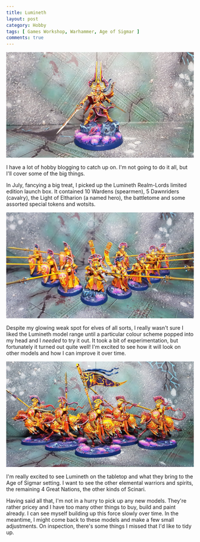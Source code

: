 ```yaml
---
title: Lumineth
layout: post
category: Hobby
tags: [ Games Workshop, Warhammer, Age of Sigmar ]
comments: true
---
```


![](/images/hobby/2020/07/eltharion.jpg)

I have a lot of hobby blogging to catch up on. I'm not going to do it all, but I'll cover some of the big things.

In July, fancying a big treat, I picked up the Lumineth Realm-Lords limited edition launch box. It contained 10 Wardens (spearmen), 5 Dawnriders (cavalry), the Light of Eltharion (a named hero), the battletome and some assorted special tokens and wotsits.

![](/images/hobby/2020/07/wardens.jpg)

Despite my glowing weak spot for elves of all sorts, I really wasn't sure I liked the Lumineth model range until a particular colour scheme popped into my head and I *needed* to try it out. It took a bit of experimentation, but fortunately it turned out quite well! I'm excited to see how it will look on other models and how I can improve it over time.

![](/images/hobby/2020/07/dawnriders.jpg "Hopefully nobody will notice that the banner is held in place by some badly-painted milliput...")

I'm really excited to see Lumineth on the tabletop and what they bring to the Age of Sigmar setting. I want to see the other elemental warriors and spirits, the remaining 4 Great Nations, the other kinds of Scinari.

Having said all that, I'm not in a hurry to pick up any new models. They're rather pricey and I have too many other things to buy, build and paint already. I can see myself building up this force slowly over time. In the meantime, I might come back to these models and make a few small adjustments. On inspection, there's some things I missed that I'd like to tidy up.